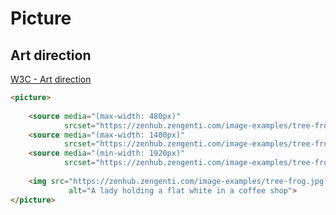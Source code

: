 # Picture

## Art direction

[W3C - Art direction](http://usecases.responsiveimages.org/#art-direction)

```html
<picture>
     
    <source media="(max-width: 480px)"
            srcset="https://zenhub.zengenti.com/image-examples/tree-frog.jpg?w=480&effect=grayscale">
    <source media="(max-width: 1400px)"
            srcset="https://zenhub.zengenti.com/image-examples/tree-frog.jpg?crop=3888,2753,0,1615&width=1400">
    <source media="(min-width: 1920px)"
            srcset="https://zenhub.zengenti.com/image-examples/tree-frog.jpg?crop=3888,1239,0,2322&width=2560">
     
    <img src="https://zenhub.zengenti.com/image-examples/tree-frog.jpg?crop=3888,2753,0,1615&width=1400"
             alt="A lady holding a flat white in a coffee shop">
</picture>
```

